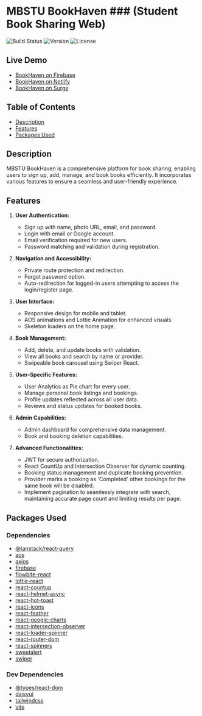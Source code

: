 # MBSTU BookHaven ### (Student Book Sharing Web)

![Build Status](https://img.shields.io/badge/build-passing-brightgreen)
![Version](https://img.shields.io/badge/version-1.0.0-blue)
![License](https://img.shields.io/badge/license-MIT-green)

## Live Demo

- [BookHaven on Firebase](https://bookshare-c1817.web.app)
- [BookHaven on Netlify](https://bookhaven1.netlify.app)
- [BookHaven on Surge](https://open-rest.surge.sh)

## Table of Contents

- [Description](#description)
- [Features](#features)
- [Packages Used](#packages-used)

## Description

MBSTU BookHaven is a comprehensive platform for book sharing, enabling users to sign up, add, manage, and book books efficiently. It incorporates various features to ensure a seamless and user-friendly experience.

## Features

1. **User Authentication:**

   - Sign up with name, photo URL, email, and password.
   - Login with email or Google account.
   - Email verification required for new users.
   - Password matching and validation during registration.

2. **Navigation and Accessibility:**

   - Private route protection and redirection.
   - Forgot password option.
   - Auto-redirection for logged-in users attempting to access the login/register page.

3. **User Interface:**

   - Responsive design for mobile and tablet.
   - AOS animations and Lottie Animation for enhanced visuals.
   - Skeleton loaders on the home page.

4. **Book Management:**

   - Add, delete, and update books with validation.
   - View all books and search by name or provider.
   - Swipeable book carousel using Swiper React.

5. **User-Specific Features:**

   - User Analytics as Pie chart for every user.
   - Manage personal book listings and bookings.
   - Profile updates reflected across all user data.
   - Reviews and status updates for booked books.

6. **Admin Capabilities:**

   - Admin dashboard for comprehensive data management.
   - Book and booking deletion capabilities.

7. **Advanced Functionalities:**
   - JWT for secure authorization.
   - React CountUp and Intersection Observer for dynamic counting.
   - Booking status management and duplicate booking prevention.
   - Provider marks a booking as 'Completed' other bookings for the same book will be disabled.
   - Implement pagination to seamlessly integrate with search, maintaining accurate page count and limiting results per page.

## Packages Used

### Dependencies

- [@tanstack/react-query](https://www.npmjs.com/package/@tanstack/react-query)
- [aos](https://www.npmjs.com/package/aos)
- [axios](https://www.npmjs.com/package/axios)
- [firebase](https://www.npmjs.com/package/firebase)
- [flowbite-react](https://www.npmjs.com/package/flowbite-react)
- [lottie-react](https://www.npmjs.com/package/lottie-react)
- [react-countup](https://www.npmjs.com/package/react-countup)
- [react-helmet-async](https://www.npmjs.com/package/react-helmet-async)
- [react-hot-toast](https://www.npmjs.com/package/react-hot-toast)
- [react-icons](https://www.npmjs.com/package/react-icons)
- [react-feather](https://www.npmjs.com/package/react-feather)
- [react-google-charts](https://www.react-google-charts.com/)
- [react-intersection-observer](https://www.npmjs.com/package/react-intersection-observer)
- [react-loader-spinner](https://www.npmjs.com/package/react-loader-spinner)
- [react-router-dom](https://www.npmjs.com/package/react-router-dom)
- [react-spinners](https://www.npmjs.com/package/react-spinners)
- [sweetalert](https://www.npmjs.com/package/sweetalert)
- [swiper](https://www.npmjs.com/package/swiper)

### Dev Dependencies

- [@types/react-dom](https://www.npmjs.com/package/@types/react-dom)
- [daisyui](https://daisyui.com/docs/install)
- [tailwindcss](https://tailwindcss.com/docs/guides/vite)
- [vite](https://www.npmjs.com/package/vite)
